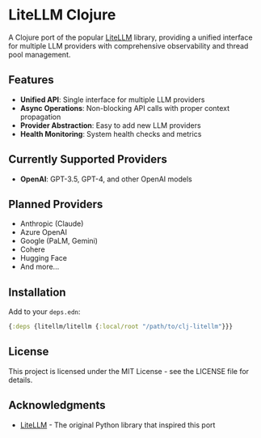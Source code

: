 # LiteLLM Clojure

A Clojure port of the popular [LiteLLM](https://github.com/BerriAI/litellm) library, providing a unified interface for multiple LLM providers with comprehensive observability and thread pool management.

## Features

- **Unified API**: Single interface for multiple LLM providers
- **Async Operations**: Non-blocking API calls with proper context propagation
- **Provider Abstraction**: Easy to add new LLM providers
- **Health Monitoring**: System health checks and metrics

## Currently Supported Providers

- **OpenAI**: GPT-3.5, GPT-4, and other OpenAI models

## Planned Providers

- Anthropic (Claude)
- Azure OpenAI
- Google (PaLM, Gemini)
- Cohere
- Hugging Face
- And more...

## Installation

Add to your `deps.edn`:

```clojure
{:deps {litellm/litellm {:local/root "/path/to/clj-litellm"}}}
```

## License

This project is licensed under the MIT License - see the LICENSE file for details.

## Acknowledgments

- [LiteLLM](https://github.com/BerriAI/litellm) - The original Python library that inspired this port

